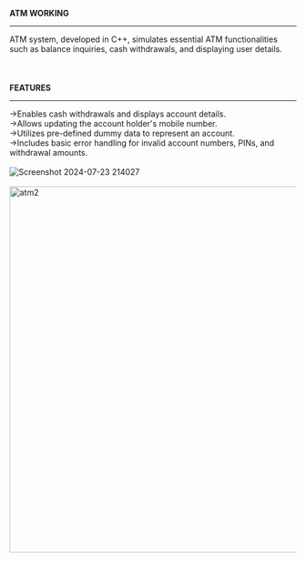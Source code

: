 <b>ATM WORKING</b> <br><hr>
ATM system, developed in C++, simulates essential ATM functionalities such as balance inquiries, cash withdrawals, and displaying user details.<br><br><br><br>
<b>FEATURES</b><hr>
->Enables cash withdrawals and displays account details.<br>
->Allows updating the account holder's mobile number.<br>
->Utilizes pre-defined dummy data to represent an account.<br>
->Includes basic error handling for invalid account numbers, PINs, and withdrawal amounts.<br><br>
![Screenshot 2024-07-23 214027](https://github.com/user-attachments/assets/931be75a-a440-484c-bd1b-0b83c8ad899b)<br><br>
<img width="643" alt="atm2" src="https://github.com/user-attachments/assets/124a885b-1295-450c-83ad-5571180e4c9b"><br><br>

